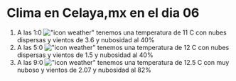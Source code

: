 # Clima en Celaya,mx en el dia 06

1. A las 1:0 !["icon weather"](http://openweathermap.org/img/w/03n.png) tenemos una temperatura de 11 C con nubes dispersas y  vientos de 3.6 y nubosidad al 40%
1. A las 5:0 !["icon weather"](http://openweathermap.org/img/w/03n.png) tenemos una temperatura de 12 C con nubes dispersas y  vientos de 1.5 y nubosidad al 40%
1. A las 9:0 !["icon weather"](http://openweathermap.org/img/w/04d.png) tenemos una temperatura de 12.5 C con muy nuboso y  vientos de 2.07 y nubosidad al 82%
